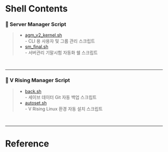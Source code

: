 # Shell Contents

### 🔧 Server Manager Script
>* [agm_v2_kernel.sh](https://github.com/Memori-al/bash-scripts/tree/main/sm)
<br> - CLI 용 사용자 및 그룹 관리 스크립트
>* [sm_final.sh](https://github.com/Memori-al/bash-scripts/tree/main/sm-shell)
<br> - 서버관리 기말시험 자동화 쉘 스크립트

<br>

___

### 🧄 V Rising Manager Script
>* [back.sh](https://github.com/Memori-al/bash-scripts/tree/main/vrising)
<br> - 세이브 데이터 Git 자동 백업 스크립트
>* [autoset.sh](https://github.com/Memori-al/bash-scripts/tree/main/vrising)
<br> - V Rising Linux 환경 자동 설치 스크립트

<br>

___
# Reference
